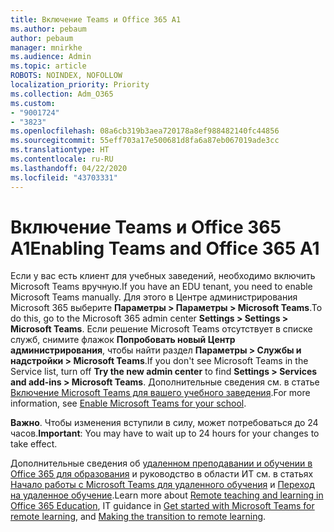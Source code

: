 ```yaml
---
title: Включение Teams и Office 365 A1
ms.author: pebaum
author: pebaum
manager: mnirkhe
ms.audience: Admin
ms.topic: article
ROBOTS: NOINDEX, NOFOLLOW
localization_priority: Priority
ms.collection: Adm_O365
ms.custom:
- "9001724"
- "3823"
ms.openlocfilehash: 08a6cb319b3aea720178a8ef988482140fc44856
ms.sourcegitcommit: 55eff703a17e500681d8fa6a87eb067019ade3cc
ms.translationtype: HT
ms.contentlocale: ru-RU
ms.lasthandoff: 04/22/2020
ms.locfileid: "43703331"
---
```

# <a name="enabling-teams-and-office-365-a1"></a><span data-ttu-id="0f9d9-102">Включение Teams и Office 365 A1</span><span class="sxs-lookup"><span data-stu-id="0f9d9-102">Enabling Teams and Office 365 A1</span></span>

<span data-ttu-id="0f9d9-103">Если у вас есть клиент для учебных заведений, необходимо включить Microsoft Teams вручную.</span><span class="sxs-lookup"><span data-stu-id="0f9d9-103">If you have an EDU tenant, you need to enable Microsoft Teams manually.</span></span> <span data-ttu-id="0f9d9-104">Для этого в Центре администрирования Microsoft 365 выберите **Параметры > Параметры > Microsoft Teams**.</span><span class="sxs-lookup"><span data-stu-id="0f9d9-104">To do this, go to the Microsoft 365 admin center **Settings > Settings > Microsoft Teams**.</span></span> <span data-ttu-id="0f9d9-105">Если решение Microsoft Teams отсутствует в списке служб, снимите флажок **Попробовать новый Центр администрирования**, чтобы найти раздел **Параметры > Службы и надстройки > Microsoft Teams**.</span><span class="sxs-lookup"><span data-stu-id="0f9d9-105">If you don't see Microsoft Teams in the Service list, turn off **Try the new admin center** to find **Settings > Services and add-ins > Microsoft Teams**.</span></span> <span data-ttu-id="0f9d9-106">Дополнительные сведения см. в статье [Включение Microsoft Teams для вашего учебного заведения](https://docs.microsoft.com/microsoft-365/education/intune-edu-trial/enable-microsoft-teams#enable-microsoft-teams-for-your-school-1).</span><span class="sxs-lookup"><span data-stu-id="0f9d9-106">For more information, see [Enable Microsoft Teams for your school](https://docs.microsoft.com/microsoft-365/education/intune-edu-trial/enable-microsoft-teams#enable-microsoft-teams-for-your-school-1).</span></span>

<span data-ttu-id="0f9d9-107">**Важно**. Чтобы изменения вступили в силу, может потребоваться до 24 часов.</span><span class="sxs-lookup"><span data-stu-id="0f9d9-107">**Important**: You may have to wait up to 24 hours for your changes to take effect.</span></span> 

<span data-ttu-id="0f9d9-108">Дополнительные сведения об [удаленном преподавании и обучении в Office 365 для образования](https://support.office.com/article/remote-teaching-and-learning-in-office-365-education-f651ccae-7b65-478b-8366-51bb884025c4) и руководство в области ИТ см. в статьях [Начало работы с Microsoft Teams для удаленного обучения](https://docs.microsoft.com/MicrosoftTeams/remote-learning-edu) и [Переход на удаленное обучение](https://www.microsoft.com/education/remote-learning).</span><span class="sxs-lookup"><span data-stu-id="0f9d9-108">Learn more about [Remote teaching and learning in Office 365 Education](https://support.office.com/article/remote-teaching-and-learning-in-office-365-education-f651ccae-7b65-478b-8366-51bb884025c4), IT guidance in [Get started with Microsoft Teams for remote learning](https://docs.microsoft.com/MicrosoftTeams/remote-learning-edu), and [Making the transition to remote learning](https://www.microsoft.com/education/remote-learning).</span></span>